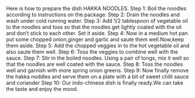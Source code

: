 Here is how to prepare the dish HAKKA NOODLES.
Step 1: Boil the noodles according to instructions on the package.
Step 2: Drain the noodles and wash under cold running water.
Step 3: Add 1/2 tablespoon of vegetable oil to the noodles and toss so that the noodles get lightly coated with the oil and don’t stick to each other. Set it aside.
Step 4: Now in a medium hot pan put some chopped onion,ginger and garlic and saute them well.Now,keep them aside. 
Step 5: Add the chopped veggies in to the hot vegetable oil and also saute them well.
Step 6: Toss the veggies to combine well with the sauce.
Step 7: Stir in the boiled noodles. Using a pair of tongs, mix it well so that the noodles are well coated with the sauce.
Step 8: Toss the noodles well and garnish with more spring onion greens.
Step 9: Now finally remove the hakka noddles and serve them on a plate with a bit of sweet chilli sauce and coriander
Step 10: Our indo-chinese dish is finally ready.We can take the taste and enjoy the mood.